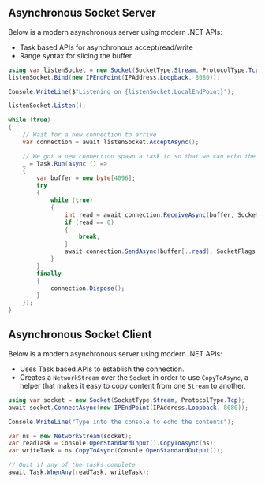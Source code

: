 ## Asynchronous Socket Server

Below is a modern asynchronous server using modern .NET APIs:
- Task based APIs for asynchronous accept/read/write
- Range syntax for slicing the buffer

```C#
using var listenSocket = new Socket(SocketType.Stream, ProtocolType.Tcp);
listenSocket.Bind(new IPEndPoint(IPAddress.Loopback, 8080));

Console.WriteLine($"Listening on {listenSocket.LocalEndPoint}");

listenSocket.Listen();

while (true)
{
    // Wait for a new connection to arrive
    var connection = await listenSocket.AcceptAsync();

    // We got a new connection spawn a task to so that we can echo the contents of the connection
    _ = Task.Run(async () =>
    {
        var buffer = new byte[4096];
        try
        {
            while (true)
            {
                int read = await connection.ReceiveAsync(buffer, SocketFlags.None);
                if (read == 0)
                {
                    break;
                }
                await connection.SendAsync(buffer[..read], SocketFlags.None);
            }
        }
        finally
        {
            connection.Dispose();
        }
    });
}
```

## Asynchronous Socket Client

Below is a modern asynchronous server using modern .NET APIs:
- Uses Task based APIs to establish the connection.
- Creates a `NetworkStream` over the `Socket` in order to use `CopyToAsync`, a helper that makes it easy to copy content from one `Stream` to another.

```C#
using var socket = new Socket(SocketType.Stream, ProtocolType.Tcp);
await socket.ConnectAsync(new IPEndPoint(IPAddress.Loopback, 8080));

Console.WriteLine("Type into the console to echo the contents");

var ns = new NetworkStream(socket);
var readTask = Console.OpenStandardInput().CopyToAsync(ns);
var writeTask = ns.CopyToAsync(Console.OpenStandardOutput());

// Quit if any of the tasks complete
await Task.WhenAny(readTask, writeTask);
```
